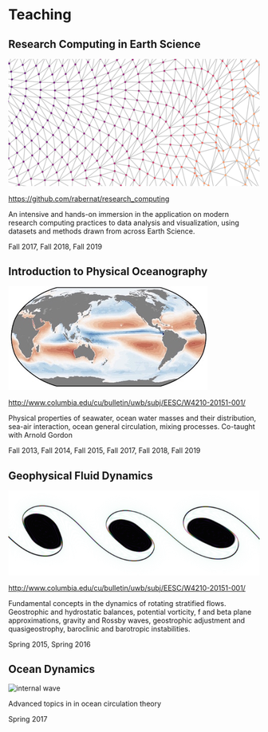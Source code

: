 # Teaching

## Research Computing in Earth Science

![rces](_static/delaunay.png)

<https://github.com/rabernat/research_computing>

An intensive and hands-on immersion in the application on modern
research computing practices to data analysis and visualization, using
datasets and methods drawn from across Earth Science.

Fall 2017, Fall 2018, Fall 2019

## Introduction to Physical Oceanography

![ocean image](_static/intro_po.jpg)

<http://www.columbia.edu/cu/bulletin/uwb/subj/EESC/W4210-20151-001/>

Physical properties of seawater, ocean water masses and their
distribution, sea-air interaction, ocean general circulation, mixing
processes. Co-taught with Arnold Gordon

Fall 2013, Fall 2014, Fall 2015, Fall 2017, Fall 2018, Fall 2019

## Geophysical Fluid Dynamics

![vortex rollup](_static/vortex_rollup.png)

<http://www.columbia.edu/cu/bulletin/uwb/subj/EESC/W4210-20151-001/>

Fundamental concepts in the dynamics of rotating stratified
flows. Geostrophic and hydrostatic balances, potential vorticity, f and
beta plane approximations, gravity and Rossby waves, geostrophic adjustment
and quasigeostrophy, baroclinic and barotropic instabilities.

Spring 2015, Spring 2016

## Ocean Dynamics

![internal wave](internal_wave.gif)

Advanced topics in in ocean circulation theory

Spring 2017
